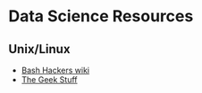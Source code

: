 # Data Science Resources
## Unix/Linux

- [Bash Hackers wiki](http://wiki.bash-hackers.org/doku.php)
- [The Geek Stuff](http://www.thegeekstuff.org)